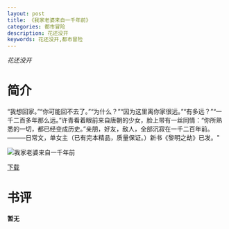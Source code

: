```yaml
---
layout: post
title: 《我家老婆来自一千年前》
categories: 都市冒险
description: 花还没开
keywords: 花还没开,都市冒险
---
```

*花还没开*
# 简介
“我想回家。”“你可能回不去了。”“为什么？”“因为这里离你家很远。”“有多远？”“一千二百多年那么远。”许青看着眼前来自唐朝的少女，脸上带有一丝同情：“你所熟悉的一切，都已经变成历史。”亲朋，好友，敌人，全部沉寂在一千二百年前。———日常文，单女主（已有完本精品，质量保证。）新书《黎明之劫》已发。"

![我家老婆来自一千年前](https://cdn.jsdelivr.net/gh/YYbooks0/yybooks0img@master/bookscover2/我家老婆来自一千年前.2rpbofph50e0.jpg)

[下载](https://link.jscdn.cn/1drv/aHR0cHM6Ly8xZHJ2Lm1zL3QvcyFBaGU2R2dNWmVFb2pobDhoM0FjS0Fta3E3dkxoP2U9QVE1cGVh.txt)

# 书评
**暂无**